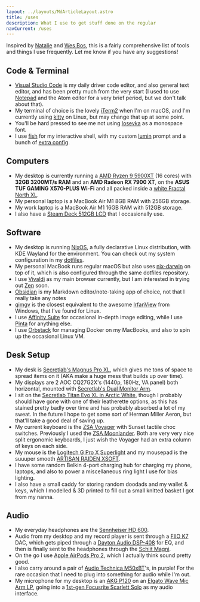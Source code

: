 ```yaml
---
layout: ../layouts/MdArticleLayout.astro
title: /uses
description: What I use to get stuff done on the regular
navCurrent: /uses
---
```


Inspired by [Natalie](https://natalie.sh/uses?ref=ovyerus.com) and
[Wes Bos](https://wesbos.com/uses?ref=ovyerus.com), this is a fairly
comprehensive list of tools and things I use frequently. Let me know if you have
any suggestions!

## Code & Terminal

- [Visual Studio Code](https://code.visualstudio.com) is my daily driver code
  editor, and also general text editor, and has been pretty much from the very
  start (I used to use [Notepad](https://notepad-plus-plus.org) and the Atom
  editor for a very brief period, but we don't talk about that).
- My terminal of choice is the lovely [iTerm2](https://iterm2.com) when I'm on
  macOS, and I'm currently using [kitty](https://sw.kovidgoyal.net/kitty/) on
  Linux, but may change that up at some point.
- You'll be hard pressed to see me not using
  [Iosevka](https://typeof.net/Iosevka/) as a monospace font.
- I use [fish](https://fishshell.com) for my interactive shell, with my custom
  [lumin](https://github.com/ovyerus/lumin) prompt and a bunch of
  [extra config](https://github.com/Ovyerus/dotfiles/blob/main/home/programs/fish.nix).

## Computers

- My desktop is currently running a
  [AMD Ryzen 9 5900XT](https://www.amd.com/en/products/processors/desktops/ryzen/5000-series/amd-ryzen-9-5900xt.html)
  (16 cores) with **32GB 3200MT/s RAM** and an **AMD Radeon RX 7900 XT**, on the
  **ASUS TUF GAMING X570-PLUS Wi-Fi** and all packed inside a
  [white Fractal North XL](https://www.fractal-design.com/products/cases/north/north-xl/Chalk%20White/).
- My personal laptop is a MacBook Air M1 8GB RAM with 256GB storage.
- My work laptop is a MacBook Air M1 16GB RAM with 512GB storage.
- I also have a
  [Steam Deck 512GB LCD](https://store.steampowered.com/steamdeck/) that I
  occasionally use.

## Software

- My desktop is running [NixOS](https://nixos.org), a fully declarative Linux
  distribution, with KDE Wayland for the environment. You can check out my
  system configuration in my [dotfiles](https://github.com/Ovyerus/dotfiles).
- My personal MacBook runs regular macOS but also uses
  [nix-darwin](https://github.com/LnL7/nix-darwin) on top of it, which is also
  configured through the same dotfiles repository.
- I use [Vivaldi](https://vivaldi.com) as my main browser currently, but I am
  interested in trying out [Zen](https://zen-browser.app) soon.
- [Obsidian](https://obsidian.md) is my Markdown editor/note-taking app of
  choice, not that I really take any notes
- [qimgv](https://github.com/easymodo/qimgv) is the closest equivalent to the
  awesome [IrfanView](https://www.irfanview.com) from Windows, that I've found
  for Linux.
- I use [Affinity Suite](https://affinity.serif.com/en-gb/) for occasional
  in-depth image editing, while I use [Pinta](https://www.pinta-project.com) for
  anything else.
- I use [Orbstack](https://orbstack.dev) for managing Docker on my MacBooks, and
  also to spin up the occasional Linux VM.

## Desk Setup

- My desk is
  [Secretlab's Magnus Pro XL](https://secretlabchairs.com.au/products/magnus-pro?sku=MPB2-17I-STEALTH),
  which gives me tons of space to spread items on it (AKA make a huge mess that
  builds up over time).
- My displays are 2 AOC CQ27G2X's (1440p, 180Hz, VA panel) both horizontal,
  mounted with
  [Secretlab's Dual Monitor Arm](https://secretlabchairs.com.au/products/magnus-monitor-arm?sku=MAG-MONARM2-BLK).
- I sit on the
  [Secretlab Titan Evo XL in Arctic White](https://secretlabchairs.com.au/products/titan-evo-2022-series?sku=M08-E24SW-AWHIT1X),
  though I probably should have gone with one of their leatherette options, as
  this has stained pretty badly over time and has probably absorbed a lot of my
  sweat. In the future I hope to get some sort of Herman Miller Aeron, but
  that'll take a good deal of saving up.
- My current keyboard is the [ZSA Voyager](https://www.zsa.io/voyager) with
  Sunset tactile choc switches. Previously I used the
  [ZSA Moonlander](https://www.zsa.io/moonlander). Both are very very nice split
  ergonomic keyboards, I just wish the Voyager had an extra column of keys on
  each side.
- My mouse is the
  [Logitech G Pro X Superlight](https://www.logitechg.com/en-au/products/gaming-mice/pro-x-superlight-wireless-mouse.910-006786.html)
  and my mousepad is the suuuper smooth
  [ARTISAN RAIDEN XSOFT](https://www.artisan-jp.com/cs-raiden-eng.html).
- I have some random Belkin 4-port charging hub for charging my phone, laptops,
  and also to power a miscellaneous ring light I use for bias lighting.
- I also have a small caddy for storing random doodads and my wallet & keys,
  which I modelled & 3D printed to fill out a small knitted basket I got from my
  nanna.

## Audio

- My everyday headphones are the
  [Sennheiser HD 600](https://www.sennheiser-hearing.com/en-AU/p/hd-600).
- Audio from my desktop and my record player is sent through a
  [FIIO K7](https://www.fiio.com/k7) DAC, which gets piped through a
  [Dayton Audio DSP-408](https://www.daytonaudio.com/product/1551/dsp-408-4x8-dsp-digital-signal-processor-for-home-and-car-audio)
  for EQ, and then is finally sent to the headphones through the
  [Schiit Magni](https://www.schiit.com/products/magni-unity).
- On the go I use [Apple AirPods Pro 2](https://www.apple.com/au/airpods-pro/),
  which I actually think sound pretty good.
- I also carry around a pair of
  [Audio Technica M50xBT](https://www.audio-technica.com/en-au/ath-m50xbt)'s, in
  purple! For the rare occasion that I need to plug into something for audio
  while I'm out.
- My microphone for my desktop is an
  [AKG P120](https://www.akg.com/microphones/condenser-microphones/P120-.html)
  on an
  [Elgato Wave Mic Arm LP](https://www.elgato.com/ww/en/p/wave-mic-arm-lp),
  going into a
  [1st-gen Focusrite Scarlett Solo](https://focusrite.com/products/scarlett-solo)
  as my audio interface.
